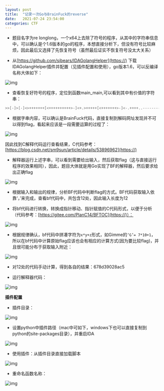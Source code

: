```yaml
---
layout: post
title:  "记录一次Go与BrainFuck的reverse"
date:   2021-07-24 23:54:00
categories: CTF
---
```


- 题目名字为re longlong，一个x64上去除了符号的程序，从其中的字符串信息中，可以确认是个1.6版本的go的程序，本想直接分析下，但没有符号比较麻烦，因此最后又选择了先恢复符号（虽然最后证实不恢复符号没太大关系）

- 从[https://github.com/sibears/IDAGolangHelper](https://) 下载IDAGolangHelper插件并配置（见插件配置和使用），go版本1.6，可以反编译名称大体如下：

![img](/public/src/20210725/1.png)

- 查看恢复好符号的程序，定位到函数main_main,可以看到其中有价值的字符串：

```c
>>[-]>[-]<>+++++++[<++++++++++>-]<+.>+++++[<+++++++>-]<-.++++..--------.>+++++++[<---------->-]<+.>+++++++[<++++++++++>-]<.++++++.-----------.++++++.>+++++[<--------->-]<.>+++++[<----->-]<-.[-]><>[-]<<[-]>[>+<<+>-]>[<+>-]<><[-]><,>[-]>[-]++++++[<+++++++++>-]<><<[->-<]+>[<->[-]]<[>>[-]>[-]<<<<[>>>+>+<<<<-]>>>>[<<<<+>>>>-][-]+><<>[<+>-]<>[-]<<<<[-]>>>[>+<<<<+>>>-]>[<+>-]<><<<[-]][-]><,>[-]>[-]+++++[<+++++++++++>-]<><<[->-<]+>[<->[-]]<[>>[-]>[-]<<<<[>>>+>+<<<<-]>>>>[<<<<+>>>>-][-]+><<>[<+>-]<>[-]<<<<[-]>>>[>+<<<<+>>>-]>[<+>-]<><<<[-]][-]><,>[-]>[-]+++++++[<++++++++>-]<><<[->-<]+>[<->[-]]<[>>[-]>[-]<<<<[>>>+>+<<<<-]>>>>[<<<<+>>>>-][-]+><<>[<+>-]<>[-]<<<<[-]>>>[>+<<<<+>>>-]>[<+>-]<><<<[-]][-]><,>[-]>[-]++++++++++[<++++++++++>-]<><<[->-<]+>[<->[-]]<[>>[-]>[-]<<<<[>>>+>+<<<<-]>>>>[<<<<+>>>>-][-]+><<>[<+>-]<>[-]<<<<[-]>>>[>+<<<<+>>>-]>[<+>-]<><<<[-]][-]><,>[-]>[-]+++++[<++++++++++>-]<+><<[->-<]+>[<->[-]]<[>>[-]>[-]<<<<[>>>+>+<<<<-]>>>>[<<<<+>>>>-][-]+><<>[<+>-]<>[-]<<<<[-]>>>[>+<<<<+>>>-]>[<+>-]<><<<[-]][-]><,>[-]>[-]+++++++[<++++++++>-]<+><<[->-<]+>[<->[-]]<[>>[-]>[-]<<<<[>>>+>+<<<<-]>>>>[<<<<+>>>>-][-]+><<>[<+>-]<>[-]<<<<[-]>>>[>+<<<<+>>>-]>[<+>-]<><<<[-]][-]><,>[-]>[-]++++++[<++++++++>-]<><<[->-<]+>[<->[-]]<[>>[-]>[-]<<<<[>>>+>+<<<<-]>>>>[<<<<+>>>>-][-]+><<>[<+>-]<>[-]<<<<[-]>>>[>+<<<<+>>>-]>[<+>-]<><<<[-]][-]><,>[-]>[-]+++++[<++++++++++>-]<><<[->-<]+>[<->[-]]<[>>[-]>[-]<<<<[>>>+>+<<<<-]>>>>[<<<<+>>>>-][-]+><<>[<+>-]<>[-]<<<<[-]>>>[>+<<<<+>>>-]>[<+>-]<><<<[-]][-]><,>[-]>[-]+++++++[<++++++++>-]<><<[->-<]+>[<->[-]]<[>>[-]>[-]<<<<[>>>+>+<<<<-]>>>>[<<<<+>>>>-][-]+><<>[<+>-]<>[-]<<<<[-]>>>[>+<<<<+>>>-]>[<+>-]<><<<[-]][-]><,>[-]>[-]++++++++[<++++++++++++>-]<+><<[->-<]+>[<->[-]]<[>>[-]>[-]<<<<[>>>+>+<<<<-]>>>>[<<<<+>>>>-][-]+><<>[<+>-]<>[-]<<<<[-]>>>[>+<<<<+>>>-]>[<+>-]<><<<[-]][-]><,>[-]>[-]+++++++++[<+++++++++++>-]<><<[->-<]+>[<->[-]]<[>>[-]>[-]<<<<[>>>+>+<<<<-]>>>>[<<<<+>>>>-][-]+><<>[<+>-]<>[-]<<<<[-]>>>[>+<<<<+>>>-]>[<+>-]<><<<[-]][-]><,>[-]>[-]++++++[<+++++++++>-]<-><<[->-<]+>[<->[-]]<[>>[-]>[-]<<<<[>>>+>+<<<<-]>>>>[<<<<+>>>>-][-]+><<>[<+>-]<>[-]<<<<[-]>>>[>+<<<<+>>>-]>[<+>-]<><<<[-]][-]>[-]<<[>+>+<<-]>>[<<+>>-][-]++++++++++++><<[->-<]+>[<->[-]]<[>>[-]>[-]<>++++++++++[<++++++++++>-]<++.++++++.-----------.++++++.>++++[<+++++>-]<.--.----------.++++++.---.>+++++++++[<--------->-]<-.>++++++++[<+++++++++>-]<+.+++++.++.+++++.-.+++++++++.<<[-]]<<
```

- 根据字串内容，可以确认是BrainFuck代码，直接复制到解码网址发现并不可以得到flag，看起来应该是一段需要运算的过程了：

![img](/public/src/20210725/2.png)

因此找到C解释代码运行查看结果，C代码参考：[https://blog.csdn.net/sm9sun/article/details/53896962](https://)

- 解释器运行上述字串，可以看到需要给出输入，然后获取flag（这与直接运行程序的效果相同），因此，题目大体就是用Go实现了BF的解释器，然后要求给出正确flag

![img](/public/src/20210725/3.png)

- 根据输入和输出的规律，分析BF代码中判断flag的方式。BF代码获取输入依靠‘，’来完成，查看bf代码中，共包含12处，因此输入长度为12

- 将bf代码进行转换，转换成指针移动、指针赋值的C代码形式，以便于分析（代码参考：[https://gitee.com/PlanC14/BFTOC](https://)）：

![img](/public/src/20210725/4.png)

- 根据规律确认，bf代码中拼凑字符为`x*y+z`形式，如Gimme的`‘G’= 7*10+1`，所以在bf代码中计算原始flag应该也会有相应的计算方式(因为要比较flag)，并且很可能分布于获取输入附近：

![img](/public/src/20210725/5.png)

- 对12处的代码手动计算，得到各自的结果：678d39028ac5

- 运行解释器代码：

![img](/public/src/20210725/6.png)

**插件配置**

- 插件目录：

![img](/public/src/20210725/7.png)

- 设置python中插件路径（mac中可如下，windows下也可以直接复制到python的site-packages目录），并重启IDA

![img](/public/src/20210725/8.png)

- 使用插件：从插件目录直接加载脚本

![img](/public/src/20210725/10.png)

- 重命名函数名称：

![img](/public/src/20210725/9.png)

